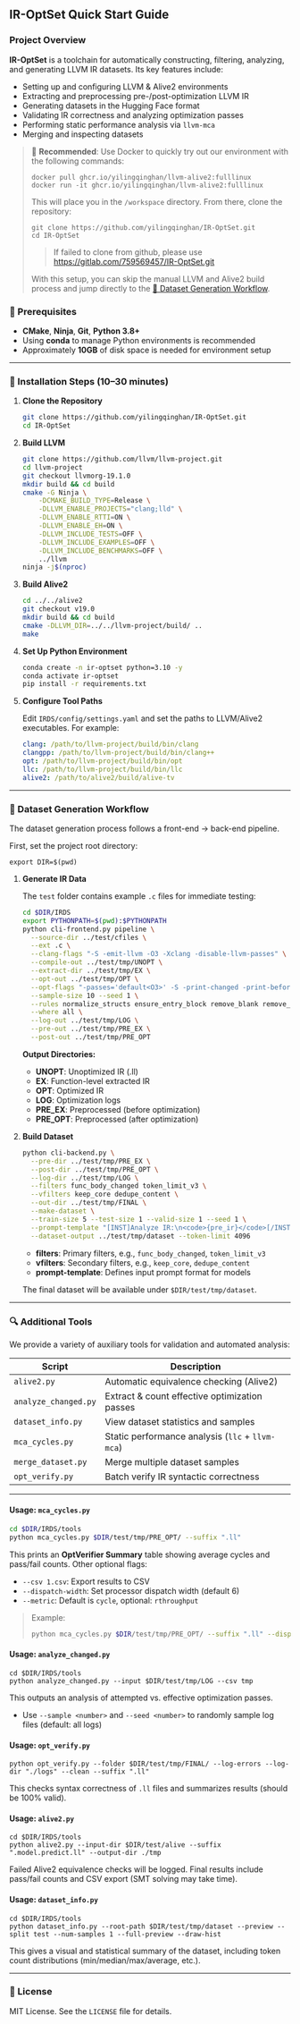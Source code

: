## IR-OptSet Quick Start Guide

### Project Overview

**IR-OptSet** is a toolchain for automatically constructing, filtering, analyzing, and generating LLVM IR datasets. Its key features include:

* Setting up and configuring LLVM & Alive2 environments
* Extracting and preprocessing pre-/post-optimization LLVM IR
* Generating datasets in the Hugging Face format
* Validating IR correctness and analyzing optimization passes
* Performing static performance analysis via `llvm-mca`
* Merging and inspecting datasets

> 🚀 **Recommended**: Use Docker to quickly try out our environment with the following commands:
>
> ```shell
> docker pull ghcr.io/yilingqinghan/llvm-alive2:fulllinux
> docker run -it ghcr.io/yilingqinghan/llvm-alive2:fulllinux
> ```
>
> This will place you in the `/workspace` directory. From there, clone the repository:
>
> ```shell
> git clone https://github.com/yilingqinghan/IR-OptSet.git
> cd IR-OptSet
> ```
>> If failed to clone from github, please use https://gitlab.com/759569457/IR-OptSet.git
> 
> With this setup, you can skip the manual LLVM and Alive2 build process and jump directly to the [🔨 Dataset Generation Workflow](#-dataset-generation-workflow).

### 🔧 Prerequisites

* **CMake**, **Ninja**, **Git**, **Python 3.8+**
* Using **conda** to manage Python environments is recommended
* Approximately **10GB** of disk space is needed for environment setup

---

### 🚀 Installation Steps (10–30 minutes)

1. **Clone the Repository**

   ```bash
   git clone https://github.com/yilingqinghan/IR-OptSet.git
   cd IR-OptSet
   ```

2. **Build LLVM**

   ```bash
   git clone https://github.com/llvm/llvm-project.git
   cd llvm-project
   git checkout llvmorg-19.1.0
   mkdir build && cd build
   cmake -G Ninja \
       -DCMAKE_BUILD_TYPE=Release \
       -DLLVM_ENABLE_PROJECTS="clang;lld" \
       -DLLVM_ENABLE_RTTI=ON \
       -DLLVM_ENABLE_EH=ON \
       -DLLVM_INCLUDE_TESTS=OFF \
       -DLLVM_INCLUDE_EXAMPLES=OFF \
       -DLLVM_INCLUDE_BENCHMARKS=OFF \
       ../llvm
   ninja -j$(nproc)
   ```

3. **Build Alive2**

   ```bash
   cd ../../alive2
   git checkout v19.0
   mkdir build && cd build
   cmake -DLLVM_DIR=../../llvm-project/build/ ..
   make
   ```

4. **Set Up Python Environment**

   ```bash
   conda create -n ir-optset python=3.10 -y
   conda activate ir-optset
   pip install -r requirements.txt
   ```

5. **Configure Tool Paths**

   Edit `IRDS/config/settings.yaml` and set the paths to LLVM/Alive2 executables. For example:

   ```yaml
   clang: /path/to/llvm-project/build/bin/clang
   clangpp: /path/to/llvm-project/build/bin/clang++
   opt: /path/to/llvm-project/build/bin/opt
   llc: /path/to/llvm-project/build/bin/llc
   alive2: /path/to/alive2/build/alive-tv
   ```

---

### 🔨 Dataset Generation Workflow

The dataset generation process follows a front-end → back-end pipeline.

First, set the project root directory:

```shell
export DIR=$(pwd)
```

1. **Generate IR Data**

   The `test` folder contains example `.c` files for immediate testing:

   ```bash
   cd $DIR/IRDS
   export PYTHONPATH=$(pwd):$PYTHONPATH
   python cli-frontend.py pipeline \
     --source-dir ../test/cfiles \
     --ext .c \
     --clang-flags "-S -emit-llvm -O3 -Xclang -disable-llvm-passes" \
     --compile-out ../test/tmp/UNOPT \
     --extract-dir ../test/tmp/EX \
     --opt-out ../test/tmp/OPT \
     --opt-flags "-passes='default<O3>' -S -print-changed -print-before-changed" \
     --sample-size 10 --seed 1 \
     --rules normalize_structs ensure_entry_block remove_blank remove_comments rename_blocks rename_locals \
     --where all \
     --log-out ../test/tmp/LOG \
     --pre-out ../test/tmp/PRE_EX \
     --post-out ../test/tmp/PRE_OPT
   ```

   **Output Directories:**

   * **UNOPT**: Unoptimized IR (.ll)
   * **EX**: Function-level extracted IR
   * **OPT**: Optimized IR
   * **LOG**: Optimization logs
   * **PRE\_EX**: Preprocessed (before optimization)
   * **PRE\_OPT**: Preprocessed (after optimization)

2. **Build Dataset**

   ```bash
   python cli-backend.py \
     --pre-dir ../test/tmp/PRE_EX \
     --post-dir ../test/tmp/PRE_OPT \
     --log-dir ../test/tmp/LOG \
     --filters func_body_changed token_limit_v3 \
     --vfilters keep_core dedupe_content \
     --out-dir ../test/tmp/FINAL \
     --make-dataset \
     --train-size 5 --test-size 1 --valid-size 1 --seed 1 \
     --prompt-template "[INST]Analyze IR:\n<code>{pre_ir}</code>[/INST]..." \
     --dataset-output ../test/tmp/dataset --token-limit 4096
   ```

   * **filters**: Primary filters, e.g., `func_body_changed`, `token_limit_v3`
   * **vfilters**: Secondary filters, e.g., `keep_core`, `dedupe_content`
   * **prompt-template**: Defines input prompt format for models

   The final dataset will be available under `$DIR/test/tmp/dataset`.

---

### 🔍 Additional Tools

We provide a variety of auxiliary tools for validation and automated analysis:

| Script               | Description                                      |
| -------------------- | ------------------------------------------------ |
| `alive2.py`          | Automatic equivalence checking (Alive2)          |
| `analyze_changed.py` | Extract & count effective optimization passes    |
| `dataset_info.py`    | View dataset statistics and samples              |
| `mca_cycles.py`      | Static performance analysis (`llc` + `llvm-mca`) |
| `merge_dataset.py`   | Merge multiple dataset samples                   |
| `opt_verify.py`      | Batch verify IR syntactic correctness            |

---

#### Usage: `mca_cycles.py`

```bash
cd $DIR/IRDS/tools
python mca_cycles.py $DIR/test/tmp/PRE_OPT/ --suffix ".ll"
```

This prints an **OptVerifier Summary** table showing average cycles and pass/fail counts. Other optional flags:

* `--csv 1.csv`: Export results to CSV
* `--dispatch-width`: Set processor dispatch width (default 6)
* `--metric`: Default is `cycle`, optional: `rthroughput`

> Example:
>
> ```bash
> python mca_cycles.py $DIR/test/tmp/PRE_OPT/ --suffix ".ll" --dispatch-width 1 --mcpu znver5 --metric rthroughput
> ```

#### Usage: `analyze_changed.py`

```shell
cd $DIR/IRDS/tools
python analyze_changed.py --input $DIR/test/tmp/LOG --csv tmp
```

This outputs an analysis of attempted vs. effective optimization passes.

* Use `--sample <number>` and `--seed <number>` to randomly sample log files (default: all logs)

#### Usage: `opt_verify.py`

```shell
python opt_verify.py --folder $DIR/test/tmp/FINAL/ --log-errors --log-dir "./logs" --clean --suffix ".ll"
```

This checks syntax correctness of `.ll` files and summarizes results (should be 100% valid).

#### Usage: `alive2.py`

```shell
cd $DIR/IRDS/tools
python alive2.py --input-dir $DIR/test/alive --suffix ".model.predict.ll" --output-dir ./tmp
```

Failed Alive2 equivalence checks will be logged. Final results include pass/fail counts and CSV export (SMT solving may take time).

#### Usage: `dataset_info.py`

```shell
cd $DIR/IRDS/tools
python dataset_info.py --root-path $DIR/test/tmp/dataset --preview --split test --num-samples 1 --full-preview --draw-hist
```

This gives a visual and statistical summary of the dataset, including token count distributions (min/median/max/average, etc.).

---

### 📄 License

MIT License. See the `LICENSE` file for details.